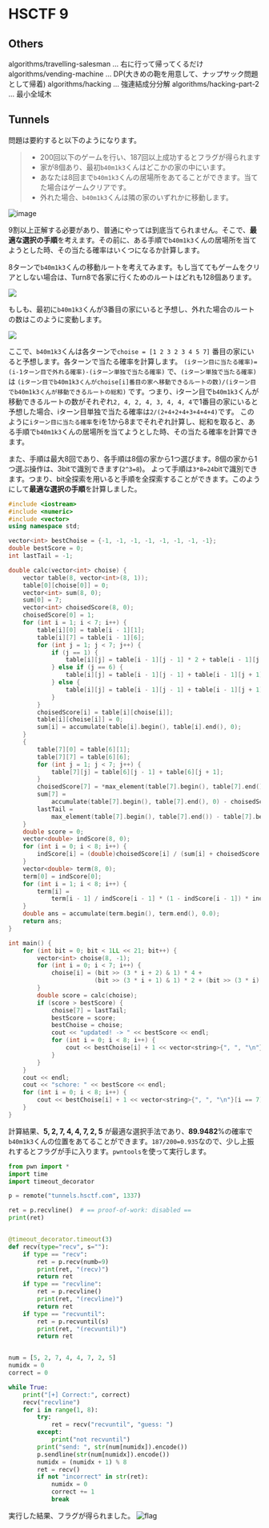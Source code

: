 # HSCTF 9

## Others

algorithms/travelling-salesman ... 右に行って帰ってくるだけ
algorithms/vending-machine ... DP(大きめの鞄を用意して、ナップサック問題として帰着)
algorithms/hacking ... 強連結成分分解
algorithms/hacking-part-2 ... 最小全域木

## Tunnels

問題は要約すると以下のようになります。

> * 200回以下のゲームを行い、187回以上成功するとフラグが得られます
> * 家が8個あり、最初`b40m1k3`くんはどこかの家の中にいます。
> * あなたは8回まで`b40m1k3`くんの居場所をあてることができます。当てた場合はゲームクリアです。
> * 外れた場合、`b40m1k3`くんは隣の家のいずれかに移動します。

![image](images/IMG_8523.jpg)

9割以上正解する必要があり、普通にやっては到底当てられません。そこで、**最適な選択の手順**を考えます。その前に、ある手順で`b40m1k3`くんの居場所を当てようとした時、その当たる確率はいくつになるか計算します。

8ターンで`b40m1k3`くんの移動ルートを考えてみます。もし当ててもゲームをクリアとしない場合は、Turn8で各家に行くためのルートはどれも128個あります。

![](images/excel1.png)

もしも、最初に`b40m1k3`くんが3番目の家にいると予想し、外れた場合のルートの数はこのように変動します。

![](images/excel2.png)

ここで、`b40m1k3`くんは各ターンで`choise = [1 2 3 2 3 4 5 7]` 番目の家にいると予想します。各ターンで当たる確率を計算します。
`(iターン目に当たる確率)=(i-1ターン目で外れる確率)-(iターン単独で当たる確率)`
で、`(iターン単独で当たる確率)`は `(iターン目でb40m1k3くんがchoise[i]番目の家へ移動できるルートの数)/(iターン目でb40m1k3くんが移動できるルートの総和)` です。つまり、iターン目で`b40m1k3`くんが移動できるルートの数がそれぞれ`2, 4, 2, 4, 3, 4, 4, 4`で1番目の家にいると予想した場合、iターン目単独で当たる確率は`2/(2+4+2+4+3+4+4+4)`です。
このように`iターン目に当たる確率`をiを1から8までそれぞれ計算し、総和を取ると、ある手順で`b40m1k3`くんの居場所を当てようとした時、その当たる確率を計算できます。

また、手順は最大8回であり、各手順は8個の家から1つ選びます。8個の家から1つ選ぶ操作は、3bitで識別できます(`2^3=8`)。
よって手順は`3*8=24`bitで識別できます。つまり、bit全探索を用いると手順を全探索することができます。このようにして**最適な選択の手順**を計算しました。

```cpp
#include <iostream>
#include <numeric>
#include <vector>
using namespace std;

vector<int> bestChoise = {-1, -1, -1, -1, -1, -1, -1, -1};
double bestScore = 0;
int lastTail = -1;

double calc(vector<int> choise) {
    vector table(8, vector<int>(8, 1));
    table[0][choise[0]] = 0;
    vector<int> sum(8, 0);
    sum[0] = 7;
    vector<int> choisedScore(8, 0);
    choisedScore[0] = 1;
    for (int i = 1; i < 7; i++) {
        table[i][0] = table[i - 1][1];
        table[i][7] = table[i - 1][6];
        for (int j = 1; j < 7; j++) {
            if (j == 1) {
                table[i][j] = table[i - 1][j - 1] * 2 + table[i - 1][j + 1];
            } else if (j == 6) {
                table[i][j] = table[i - 1][j - 1] + table[i - 1][j + 1] * 2;
            } else {
                table[i][j] = table[i - 1][j - 1] + table[i - 1][j + 1];
            }
        }
        choisedScore[i] = table[i][choise[i]];
        table[i][choise[i]] = 0;
        sum[i] = accumulate(table[i].begin(), table[i].end(), 0);
    }
    {
        table[7][0] = table[6][1];
        table[7][7] = table[6][6];
        for (int j = 1; j < 7; j++) {
            table[7][j] = table[6][j - 1] + table[6][j + 1];
        }
        choisedScore[7] = *max_element(table[7].begin(), table[7].end());
        sum[7] =
            accumulate(table[7].begin(), table[7].end(), 0) - choisedScore[7];
        lastTail =
            max_element(table[7].begin(), table[7].end()) - table[7].begin();
    }
    double score = 0;
    vector<double> indScore(8, 0);
    for (int i = 0; i < 8; i++) {
        indScore[i] = (double)choisedScore[i] / (sum[i] + choisedScore[i]);
    }
    vector<double> term(8, 0);
    term[0] = indScore[0];
    for (int i = 1; i < 8; i++) {
        term[i] =
            term[i - 1] / indScore[i - 1] * (1 - indScore[i - 1]) * indScore[i];
    }
    double ans = accumulate(term.begin(), term.end(), 0.0);
    return ans;
}

int main() {
    for (int bit = 0; bit < 1LL << 21; bit++) {
        vector<int> choise(8, -1);
        for (int i = 0; i < 7; i++) {
            choise[i] = (bit >> (3 * i + 2) & 1) * 4 +
                        (bit >> (3 * i + 1) & 1) * 2 + (bit >> (3 * i) & 1);
        }
        double score = calc(choise);
        if (score > bestScore) {
            choise[7] = lastTail;
            bestScore = score;
            bestChoise = choise;
            cout << "updated! -> " << bestScore << endl;
            for (int i = 0; i < 8; i++) {
                cout << bestChoise[i] + 1 << vector<string>{", ", "\n"}[i == 7];
            }
        }
    }
    cout << endl;
    cout << "schore: " << bestScore << endl;
    for (int i = 0; i < 8; i++) {
        cout << bestChoise[i] + 1 << vector<string>{", ", "\n"}[i == 7];
    }
}
```

計算結果、**5, 2, 7, 4, 4, 7, 2, 5** が最適な選択手法であり、**89.9482**%の確率で`b40m1k3`くんの位置をあてることができます。`187/200=0.935`なので、少し上振れするとフラグが手に入ります。`pwntools`を使って実行します。

```py
from pwn import *
import time
import timeout_decorator

p = remote("tunnels.hsctf.com", 1337)

ret = p.recvline()  # == proof-of-work: disabled ==
print(ret)


@timeout_decorator.timeout(3)
def recv(type="recv", s=""):
    if type == "recv":
        ret = p.recv(numb=9)
        print(ret, "(recv)")
        return ret
    if type == "recvline":
        ret = p.recvline()
        print(ret, "(recvline)")
        return ret
    if type == "recvuntil":
        ret = p.recvuntil(s)
        print(ret, "(recvuntil)")
        return ret


num = [5, 2, 7, 4, 4, 7, 2, 5]
numidx = 0
correct = 0

while True:
    print("[+] Correct:", correct)
    recv("recvline")
    for i in range(1, 8):
        try:
            ret = recv("recvuntil", "guess: ")
        except:
            print("not recvuntil")
        print("send: ", str(num[numidx]).encode())
        p.sendline(str(num[numidx]).encode())
        numidx = (numidx + 1) % 8
        ret = recv()
        if not "incorrect" in str(ret):
            numidx = 0
            correct += 1
            break
```

実行した結果、フラグが得られました。
![flag](./images/flag.png)
